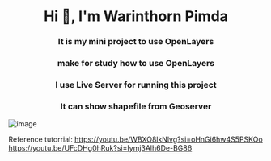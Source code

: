 <h1 align="center">Hi 👋, I'm Warinthorn Pimda</h1>
<h3 align="center">It is my mini project to use OpenLayers</h3>
<h3 align="center">make for study how to use OpenLayers</h3>
<h3 align="center">I use Live Server for running this project</h3>
<h3 align="center">It can show shapefile from Geoserver</h3>

![image](https://github.com/kumA0taku/openlayers_workshop/assets/85553410/316ebac8-9553-477b-9f4d-b242adf66c19)

Reference tutorrial: 
https://youtu.be/WBXO8lkNlvg?si=oHnGi6hw4S5PSKOo
https://youtu.be/UFcDHg0hRuk?si=Iymj3Alh6De-BG86
